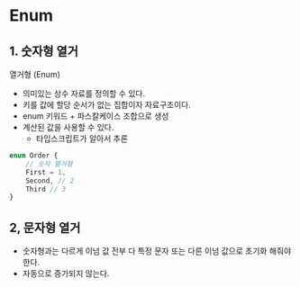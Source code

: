 # Enum

## 1. 숫자형 열거

 열거형 (Enum)
 
 * 의미있는 상수 자료를 정의할 수 있다.
 * 키를 값에 할당 순서가 없는 집합이자 자료구조이다.
 * enum 키워드 + 파스칼케이스 조합으로 생성
 * 계산된 값을 사용할 수 있다.
    - 타입스크립트가 알아서 추론

```typescript
enum Order {
    // 숫자 열거형
    First = 1,
    Second, // 2
    Third // 3
}
```

## 2, 문자형 열거

- 숫자형과는 다르게 이넘 값 전부 다 특정 문자 또는 다른 이넘 값으로 초기화 해줘야 한다.
- 자동으로 증가되지 않는다.

